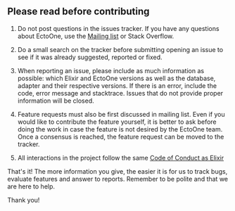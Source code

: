 ## Please read before contributing

1. Do not post questions in the issues tracker. If you have any questions about EctoOne, use the [Mailing list](https://groups.google.com/forum/#!forum/elixir-ecto_one) or Stack Overflow.

2. Do a small search on the tracker before submitting opening an issue to see if it was already suggested, reported or fixed.

3. When reporting an issue, please include as much information as possible: which Elixir and EctoOne versions as well as the database, adapter and their respective versions. If there is an error, include the code, error message and stacktrace. Issues that do not provide proper information will be closed.

4. Feature requests must also be first discussed in mailing list. Even if you would like to contribute the feature yourself, it is better to ask before doing the work in case the feature is not desired by the EctoOne team. Once a consensus is reached, the feature request can be moved to the tracker.

5. All interactions in the project follow the same [Code of Conduct as Elixir](https://github.com/elixir-lang/elixir/blob/master/CODE_OF_CONDUCT.md)

That's it! The more information you give, the easier it is for us to track bugs, evaluate features and answer to reports. Remember to be polite and that we are here to help.

Thank you!
